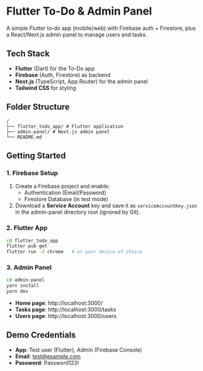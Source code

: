 # Flutter To-Do & Admin Panel

A simple Flutter to‑do app (mobile/web) with Firebase auth + Firestore, plus a React/Next.js admin panel to manage users and tasks.

## Tech Stack

- **Flutter** (Dart) for the To-Do app  
- **Firebase** (Auth, Firestore) as backend  
- **Next.js** (TypeScript, App Router) for the admin panel  
- **Tailwind CSS** for styling  

## Folder Structure
```
/
├── flutter_todo_app/ # Flutter application
├── admin-panel/ # Next.js admin panel
└── README.md
```

## Getting Started

### 1. Firebase Setup

1. Create a Firebase project and enable:
   - Authentication (Email/Password)
   - Firestore Database (in test mode)
2. Download a **Service Account** key and save it as `serviceAccountKey.json` in the admin-panel directory root (ignored by Git).

### 2. Flutter App

```bash
cd flutter_todo_app
flutter pub get
flutter run -d chrome   # or your device of choice
```
### 3. Admin Panel
```bash
cd admin-panel
yarn install
yarn dev
```

- **Home page**: http://localhost:3000/
- **Tasks page**: http://localhost:3000/tasks
- **Users page**: http://localhost:3000/users

## Demo Credentials
- **App**: Test user (Flutter), Admin (Firebase Console)
- **Email**: test@example.com
- **Password**: Password123!
